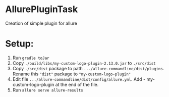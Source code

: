 # AllurePluginTask
Creation of simple plugin for allure

# Setup:
1. Run <code>gradle toJar</code>
2. Copy <code>./build/libs/my-custom-logo-plugin-2.13.0.jar</code> to <code>./src/dist</code>
3. Copy <code>./src/dist</code> package to path <code>.../allure-commandline/dist/plugins</code>. Rename this <code>"dist"</code> package to <code>"my-custom-logo-plugin"</code>
4. Edit file <code>.../allure-commandline/dist/config/allure.yml</code>. Add <text>  - my-custom-logo-plugin</text> at the end of the file.
5. Run <code>allure serve allure-results</code>
